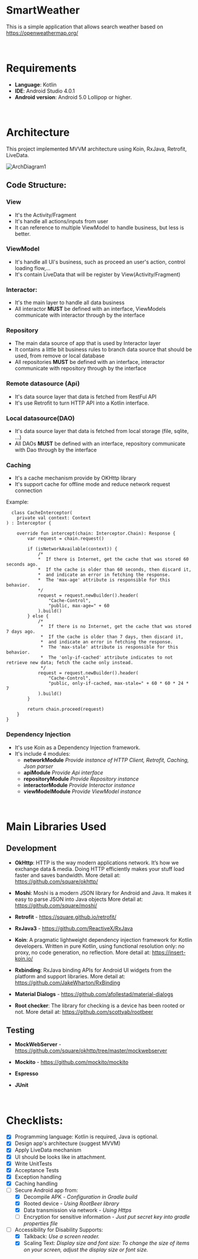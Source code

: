 # SmartWeather
This is a simple application that allows search weather based on  https://openweathermap.org/

<br>

# Requirements
- **Language**: Kotlin
- **IDE**: Android Studio 4.0.1
- **Android version**: Android 5.0 Lollipop or higher.

<br>

# Architecture

This project implemented MVVM architecture using Koin, RxJava, Retrofit, LiveData. 

![ArchDiagram1](https://user-images.githubusercontent.com/7032500/93716800-d7f6cd80-fb9b-11ea-9f4d-da38895569ce.png)

## Code Structure:

### View
- It's the Activity/Fragment 
- It's handle all actions/inputs from user
- It can reference to multiple ViewModel to handle business, but less is better.

### ViewModel
- It's handle all UI's business, such as proceed an user's action, control loading flow,...
- It's contain LiveData that will be register by View(Activity/Fragment)

### Interactor:
- It's the main layer to handle all data business
- All interactor **MUST** be defined with an interface, ViewModels communicate with interactor through by the interface

### Repository
- The main data source of app that is used by Interactor layer
- It contains a little bit business rules to branch data source that should be used, from remove or local database
- All repositories **MUST** be defined with an interface, interactor communicate with repository through by the interface 

### Remote datasource (Api)
- It's data source layer that data is fetched from RestFul API
- It's use Retrofit to turn HTTP API into a Kotlin interface.

### Local datasource(DAO)
- It's data source layer that data is fetched from local storage (file, sqlite, ...)
- All DAOs **MUST** be defined with an interface, repository communicate with Dao through by the interface 

### Caching
- It's a cache mechanism provide by OKHttp library
- It's support cache for offline mode and reduce network request connection

Example:
```
  class CacheInterceptor(
    private val context: Context
) : Interceptor {

    override fun intercept(chain: Interceptor.Chain): Response {
        var request = chain.request()

        if (isNetworkAvailable(context)) {
            /*
            *  If there is Internet, get the cache that was stored 60 seconds ago.
            *  If the cache is older than 60 seconds, then discard it,
            *  and indicate an error in fetching the response.
            *  The 'max-age' attribute is responsible for this behavior.
            */
            request = request.newBuilder().header(
                "Cache-Control",
                "public, max-age=" + 60
            ).build()
        } else {
            /*
             *  If there is no Internet, get the cache that was stored 7 days ago.
             *  If the cache is older than 7 days, then discard it,
             *  and indicate an error in fetching the response.
             *  The 'max-stale' attribute is responsible for this behavior.
             *  The 'only-if-cached' attribute indicates to not retrieve new data; fetch the cache only instead.
             */
            request = request.newBuilder().header(
                "Cache-Control",
                "public, only-if-cached, max-stale=" + 60 * 60 * 24 * 7
            ).build()
        }

        return chain.proceed(request)
    }
}
```

### Dependency Injection
- It's use Koin as a Dependency Injection framework.
- It's include 4 modules:
    - **networkModule**        *Provide instance of HTTP Client, Retrofit, Caching, Json parser*
    - **apiModule**            *Provide Api interface*
    - **repositoryModule**     *Provide Repository instance*
    - **interactorModule**     *Provide Interactor instance*
    - **viewModelModule**      *Provide ViewModel instance*


<br>

# Main Libraries Used

## Development
- **OkHttp**: HTTP is the way modern applications network. It’s how we exchange data & media. Doing HTTP efficiently makes your stuff load faster and saves bandwidth.
More detail at: https://github.com/square/okhttp/

- **Moshi**: Moshi is a modern JSON library for Android and Java. It makes it easy to parse JSON into Java objects
More detail at: https://github.com/square/moshi/

- **Retrofit** -  https://square.github.io/retrofit/

- **RxJava3** - https://github.com/ReactiveX/RxJava

- **Koin**: A pragmatic lightweight dependency injection framework for Kotlin developers. Written in pure Kotlin, using functional resolution only: no proxy, no code generation, no reflection.
More detail at: https://insert-koin.io/

- **Rxbinding**: RxJava binding APIs for Android UI widgets from the platform and support libraries.
More detail at: https://github.com/JakeWharton/RxBinding

- **Material Dialogs** - https://github.com/afollestad/material-dialogs

- **Root checker**: The library for checking is a device has been rooted or not.
More detail at: https://github.com/scottyab/rootbeer

## Testing

- **MockWebServer** - https://github.com/square/okhttp/tree/master/mockwebserver

- **Mockito** - https://github.com/mockito/mockito

- **Espresso**

- **JUnit**

<br>

# Checklists:
- [x] Programming language: Kotlin is required, Java is optional.
- [x] Design app's architecture (suggest MVVM)
- [x] Apply LiveData mechanism
- [x] UI should be looks like in attachment.
- [x] Write UnitTests
- [x] Acceptance Tests
- [x] Exception handling
- [x] Caching handling
- [ ] Secure Android app from:
    - [x] Decompile APK                          - *Configuration in Gradle build*
    - [x] Rooted device                          - *Using RootBeer library*
    - [x] Data transmission via network          - *Using Https*
    - [ ] Encryption for sensitive information   - *Just put secret key into gradle properties file*
- [ ] Accessibility for Disability Supports:
    - [x] Talkback: *Use a screen reader.*
    - [x] Scaling Text: *Display size and font size: To change the size of items on your screen, adjust the display size or font size.*